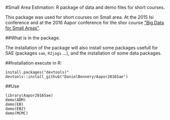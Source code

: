 #Small Area Estimation: R package of data and demo files for short courses.

This package was used for short courses on Small area. At the 2015 Isi conference and  at the 2016 Aapor conference for the shor course ["Big Data for Small Areas"](http://wapor.org/wp-content/uploads/2016/02/Austin2016.pdf).

##What is in the package.

The installation of the package will also install some packages usefull for SAE (packages `sae`, `R2jags` ...), and the installation of some data packages.

##Installation
execute in R:
```{R}
install.packages("devtools)"
devtools::install_github("DanielBonnery/Aapor2016Sae")
```

##Use
```{R}
library(Aapor2016Sae)
demo(ADM)
demo(EB)
demo(EB2)
demo(MCMC)
```

